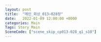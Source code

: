 ```yaml
---
layout: post
title:  "메인_회상_013~028장"
date:   2022-01-09 12:00:00 +0000
categories: Main
Tags: Story Main
SceneCode: ["scene_skip_cp013-028_q1_s10"]
---
```

